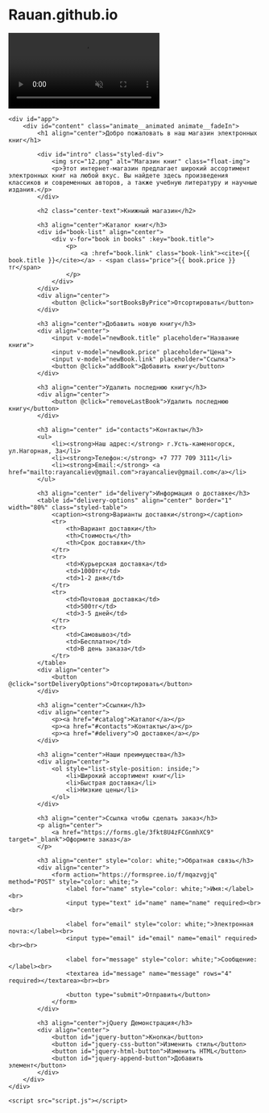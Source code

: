 # Rauan.github.io
<!DOCTYPE html>
<html lang="ru">
<head>
    <meta charset="UTF-8">
    <meta name="description" content="Лучший магазин книг">
    <meta name="keywords" content="книги, интернет-магазин, литература">
    <meta name="author" content="Kaliev_Rauan">
    <title>Интернет-магазин книг</title>
    <link rel="stylesheet" href="styles.css">
    <link rel="stylesheet" href="https://cdnjs.cloudflare.com/ajax/libs/animate.css/4.1.1/animate.min.css">
    <link rel="stylesheet" href="https://cdnjs.cloudflare.com/ajax/libs/toastr.js/latest/toastr.min.css">
    <script src="https://cdn.jsdelivr.net/npm/vue@2"></script>
    <script src="https://code.jquery.com/jquery-3.6.0.min.js"></script>
    <script src="https://cdnjs.cloudflare.com/ajax/libs/toastr.js/latest/toastr.min.js"></script>
</head>
<body>
    <video autoplay muted loop id="bg-video">
        <source src="88.mp4" type="video/mp4">
    </video>

    <div id="app">
        <div id="content" class="animate__animated animate__fadeIn">
            <h1 align="center">Добро пожаловать в наш магазин электронных книг</h1>

            <div id="intro" class="styled-div">
                <img src="12.png" alt="Магазин книг" class="float-img">
                <p>Этот интернет-магазин предлагает широкий ассортимент электронных книг на любой вкус. Вы найдете здесь произведения классиков и современных авторов, а также учебную литературу и научные издания.</p>
            </div>

            <h2 class="center-text">Книжный магазин</h2>

            <h3 align="center">Каталог книг</h3>
            <div id="book-list" align="center">
                <div v-for="book in books" :key="book.title">
                    <p>
                        <a :href="book.link" class="book-link"><cite>{{ book.title }}</cite></a> - <span class="price">{{ book.price }}тг</span>
                    </p>
                </div>
            </div>
            <div align="center">
                <button @click="sortBooksByPrice">Отсортировать</button>
            </div>

            <h3 align="center">Добавить новую книгу</h3>
            <div align="center">
                <input v-model="newBook.title" placeholder="Название книги">
                <input v-model="newBook.price" placeholder="Цена">
                <input v-model="newBook.link" placeholder="Ссылка">
                <button @click="addBook">Добавить книгу</button>
            </div>

            <h3 align="center">Удалить последнюю книгу</h3>
            <div align="center">
                <button @click="removeLastBook">Удалить последнюю книгу</button>
            </div>

            <h3 align="center" id="contacts">Контакты</h3>
            <ul>
                <li><strong>Наш адрес:</strong> г.Усть-каменогорск, ул.Нагорная, 3а</li>
                <li><strong>Телефон:</strong> +7 777 709 3111</li>
                <li><strong>Email:</strong> <a href="mailto:rayancaliev@gmail.com">rayancaliev@gmail.com</a></li>
            </ul>

            <h3 align="center" id="delivery">Информация о доставке</h3>
            <table id="delivery-options" align="center" border="1" width="80%" class="styled-table">
                <caption><strong>Варианты доставки</strong></caption>
                <tr>
                    <th>Вариант доставки</th>
                    <th>Стоимость</th>
                    <th>Срок доставки</th>
                </tr>
                <tr>
                    <td>Курьерская доставка</td>
                    <td>1000тг</td>
                    <td>1-2 дня</td>
                </tr>
                <tr>
                    <td>Почтовая доставка</td>
                    <td>500тг</td>
                    <td>3-5 дней</td>
                </tr>
                <tr>
                    <td>Самовывоз</td>
                    <td>Бесплатно</td>
                    <td>В день заказа</td>
                </tr>
            </table>
            <div align="center">
                <button @click="sortDeliveryOptions">Отсортировать</button>
            </div>

            <h3 align="center">Ссылки</h3>
            <div align="center">
                <p><a href="#catalog">Каталог</a></p>
                <p><a href="#contacts">Контакты</a></p>
                <p><a href="#delivery">О доставке</a></p>
            </div>

            <h3 align="center">Наши преимущества</h3>
            <div align="center">
                <ol style="list-style-position: inside;">
                    <li>Широкий ассортимент книг</li>
                    <li>Быстрая доставка</li>
                    <li>Низкие цены</li>
                </ol>
            </div>

            <h3 align="center">Ссылка чтобы сделать заказ</h3>
            <p align="center">
                <a href="https://forms.gle/3fkt8U4zFCGnmhXC9" target="_blank">Оформите заказ</a>
            </p>
            
            <h3 align="center" style="color: white;">Обратная связь</h3>
            <div align="center">
                <form action="https://formspree.io/f/mqazvgjq" method="POST" style="color: white;">
                    <label for="name" style="color: white;">Имя:</label><br>
                    <input type="text" id="name" name="name" required><br><br>

                    <label for="email" style="color: white;">Электронная почта:</label><br>
                    <input type="email" id="email" name="email" required><br><br>

                    <label for="message" style="color: white;">Сообщение:</label><br>
                    <textarea id="message" name="message" rows="4" required></textarea><br><br>

                    <button type="submit">Отправить</button>
                </form>
            </div>

            <h3 align="center">jQuery Демонстрация</h3>
            <div align="center">
                <button id="jquery-button">Кнопка</button>
                <button id="jquery-css-button">Изменить стиль</button>
                <button id="jquery-html-button">Изменить HTML</button>
                <button id="jquery-append-button">Добавить элемент</button>
            </div>
        </div>
    </div>

    <script src="script.js"></script>
</body>
</html>
